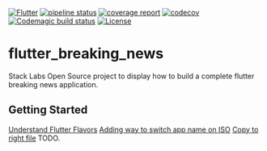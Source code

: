 [![Flutter](https://img.shields.io/static/v1?label=Flutter&message=ANDROID|IOS&color=informational?style=plastic&logo=flutter&logoColor=blue)](https://img.shields.io/static/v1?label=Flutter&message=ANDROID|IOS&color=blue&logo=flutter&logoColor=blue)
[![pipeline status](https://gitlab.com/bwnyasse/flutter-breaking-news/badges/master/pipeline.svg)](https://gitlab.com/bwnyasse/flutter-breaking-news/commits/master)
[![coverage report](https://gitlab.com/bwnyasse/flutter-breaking-news/badges/master/coverage.svg)](https://gitlab.com/bwnyasse/flutter-breaking-news/commits/master)
[![codecov](https://codecov.io/gl/bwnyasse/flutter-breaking-news/branch/master/graph/badge.svg)](https://codecov.io/gl/bwnyasse/flutter-breaking-news)
[![Codemagic build status](https://api.codemagic.io/apps/5e8a523364e0bd58fe01acbe/5e8a523364e0bd58fe01acbd/status_badge.svg)](https://codemagic.io/apps/5e8a523364e0bd58fe01acbe/5e8a523364e0bd58fe01acbd/latest_build)
[![License](https://img.shields.io/static/v1?label=Licence&message=MIT&color=lightgrey)](https://img.shields.io/static/v1?label=Licence&message=MIT&color=lightgrey)
# flutter_breaking_news

Stack Labs Open Source project
to display how to build a complete flutter breaking news application.


## Getting Started


[Understand Flutter Flavors](https://medium.com/@animeshjain/build-flavors-in-flutter-android-and-ios-with-different-firebase-projects-per-flavor-27c5c5dac10b)
[Adding way to switch app name on ISO](https://www.buddybuild.com/blog/running-multiple-schemes-of-ios-apps)
[Copy to right file](https://www.tengio.com/blog/multiple-firebase-environments-with-flutter/)
TODO.